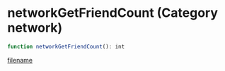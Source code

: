 # networkGetFriendCount (Category network)

```js
function networkGetFriendCount(): int
```

[filename](networkGetFriendCount_m.md ':include')
